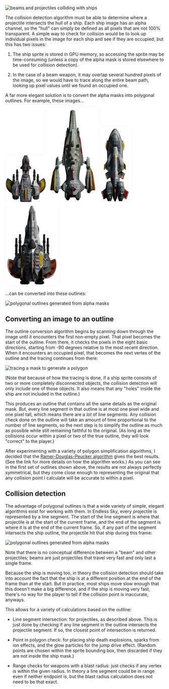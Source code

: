 ![beams and projectiles colliding with ships](https://endless-sky.github.io/screenshots/small.jpg)

The collision detection algorithm must be able to determine where a projectile intersects the hull of a ship. Each ship image has an alpha channel, so the "hull" can simply be defined as all pixels that are not 100% transparent. A simple way to check for collision would be to look up individual pixels in the image for each ship and see if they are occupied, but this has two issues:

1. The ship sprite is stored in GPU memory, so accessing the sprite may be time-consuming (unless a copy of the alpha mask is stored elsewhere to be used for collision detection).

2. In the case of a beam weapon, it may overlap several hundred pixels of the image, so we would have to trace along the entire beam path, looking up pixel values until we found an occupied one.

A far more elegant solution is to convert the alpha masks into polygonal outlines. For example, these images...

![](https://raw.githubusercontent.com/endless-sky/endless-sky/master/images/ship/firebird.png)
![](https://raw.githubusercontent.com/endless-sky/endless-sky/master/images/ship/falcon.png)
![](https://raw.githubusercontent.com/endless-sky/endless-sky/master/images/ship/star%20queen.png)
![](https://raw.githubusercontent.com/endless-sky/endless-sky/master/images/ship/leviathan.png)

...can be converted into these outlines:

![polygonal outlines generated from alpha masks](https://endless-sky.github.io/images/outlines.png)

## Converting an image to an outline

The outline conversion algorithm begins by scanning down through the image until it encounters the first non-empty pixel. That pixel becomes the start of the outline. From there, it checks the pixels in the eight basic directions, starting from -90 degrees relative to the most recent direction. When it encounters an occupied pixel, that becomes the next vertex of the outline and the tracing continues from there:

![tracing a mask to generate a polygon](https://endless-sky.github.io/images/tracing.png)

(Note that because of how the tracing is done, if a ship sprite consists of two or more completely disconnected objects, the collision detection will only include one of those objects. It also means that any "holes" inside the ship are not included in the outline.)

This produces an outline that contains all the same details as the original mask. But, every line segment in that outline is at most one pixel wide and one pixel tall, which means there are a _lot_ of line segments. Any collision check done on the outline will take an amount of time proportional to the number of line segments, so the next step is to simplify the outline as much as possible while still remaining faithful to the original. (As long as the collisions occur within a pixel or two of the true outline, they will look "correct" to the player.)

After experimenting with a variety of polygon simplification algorithms, I decided that the [Ramer-Douglas-Peucker algorithm](https://en.wikipedia.org/wiki/Ramer%E2%80%93Douglas%E2%80%93Peucker_algorithm) gives the best results. (See the link for more details on how the algorithm works.) As you can see in the first set of outlines shown above, the results are not always perfectly symmetrical, but they come close enough to representing the original that any collision point I calculate will be accurate to within a pixel.

## Collision detection

The advantage of polygonal outlines is that a wide variety of simple, elegant algorithms exist for working with them. In Endless Sky, every projectile is represented by a line segment. The start of the line segment is where that projectile is at the start of the current frame, and the end of the segment is where it is at the end of the current frame. So, if any part of the segment intersects the ship outline, the projectile hit that ship during this frame:

![polygonal outlines generated from alpha masks](https://endless-sky.github.io/images/projectiles.png)

Note that there is no conceptual difference between a "beam" and other projectiles; beams are just projectiles that travel very fast and only last a single frame.

Because the ship is moving too, in theory the collision detection should take into account the fact that the ship is at a different position at the end of the frame than at the start. But in practice, most ships move slow enough that this doesn't make a big difference, and if the ship is moving very fast, there's no way for the player to tell if the collision point is inaccurate, anyways.

This allows for a variety of calculations based on the outline:

* Line segment intersection: for projectiles, as described above. This is just done by checking if any line segment in the outline intersects the projectile segment. If so, the closest point of intersection is returned.

* Point in polygon check: for placing ship death explosions, sparks from ion effects, and the glow particles for the jump drive effect. (Random points are chosen within the sprite bounding box, then discarded if they are not inside the ship mask.)

* Range checks for weapons with a blast radius: just checks if any vertex is within the given radius. In theory a line segment could be in range even if neither endpoint is, but the blast radius calculation does not need to be that exact.
